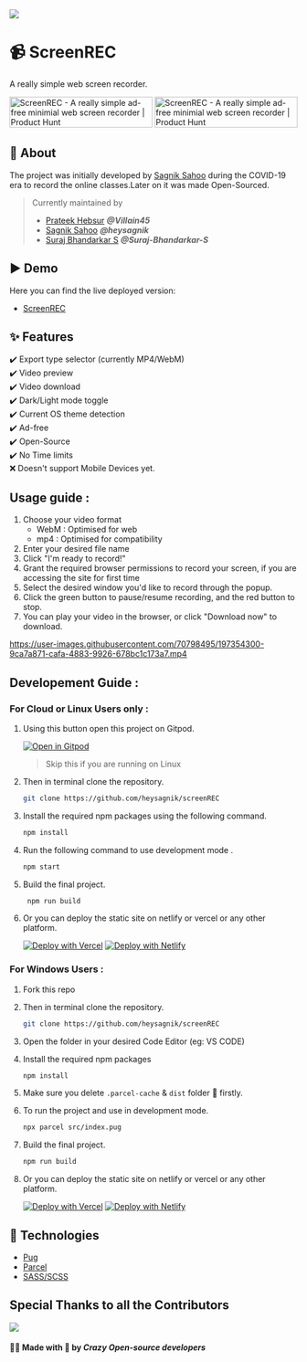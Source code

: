 <img src="https://api.microlink.io?url=https%3A%2F%2Fscreen-rec.vercel.app%2F&overlay.browser=dark&overlay.background=linear-gradient(225deg%2C%20%23FF057C%200%25%2C%20%238D0B93%2050%25%2C%20%23321575%20100%25)&screenshot=true&meta=false&embed=screenshot.url"/>

# 📹 ScreenREC

A really simple web screen recorder.

<a href="https://www.producthunt.com/posts/screenrec?utm_source=badge-featured&utm_medium=badge&utm_souce=badge-screenrec" target="_blank"><img src="https://api.producthunt.com/widgets/embed-image/v1/featured.svg?post_id=322532&theme=dark" alt="ScreenREC - A really simple ad-free minimial web screen recorder | Product Hunt" style="width: 250px; height: 54px;" width="250" height="54" /></a>     <a href="https://www.producthunt.com/posts/screenrec?utm_source=badge-top-post-badge&utm_medium=badge&utm_souce=badge-screenrec" target="_blank"><img src="https://api.producthunt.com/widgets/embed-image/v1/top-post-badge.svg?post_id=322532&theme=dark&period=daily" alt="ScreenREC - A really simple ad-free minimial web screen recorder | Product Hunt" style="width: 250px; height: 54px;" width="250" height="54" /></a>

## 🎯 About

The project was initially developed by [Sagnik Sahoo](https://twitter.com/heysagnik) during the COVID-19 era to record the online classes.Later on it was made Open-Sourced.

> Currently maintained by 
>   - [Prateek Hebsur](https://github.com/Villain45)  ***@Villain45***
>  - [Sagnik Sahoo](https://github.com/heysagnik)   ***@heysagnik***
>  - [Suraj Bhandarkar S](https://github.com/Suraj-Bhandarkar-S) ***@Suraj-Bhandarkar-S***
## ▶️ Demo

Here you can find the live deployed version:

- [ScreenREC](https://screen-rec.vercel.app/)

## ✨ Features

✔️ Export type selector (currently MP4/WebM)<br/>
✔️ Video preview<br/>
✔️ Video download<br/>
✔️ Dark/Light mode toggle<br/>
✔️ Current OS theme detection<br/>
✔️ Ad-free<br/>
✔️ Open-Source<br/>
✔️ No Time limits<br/>
❌ Doesn't support Mobile Devices yet.

## Usage guide :
1. Choose your video format 
    - WebM : Optimised for web
    - mp4 : Optimised for compatibility 
2. Enter your desired file name
3. Click "I'm ready to record!"
4. Grant the required browser permissions to record your screen, if you are accessing the site for first time
5. Select the desired window you'd like to record through the popup.
6. Click the green button to pause/resume recording, and the red button to stop.
7. You can play your video in the browser, or click "Download now" to download.




https://user-images.githubusercontent.com/70798495/197354300-9ca7a871-cafa-4883-9926-678bc1c173a7.mp4


## Developement Guide :
   ### For Cloud or Linux Users only :

1. Using this button open this project on Gitpod. 
   
   [![Open in Gitpod](https://gitpod.io/button/open-in-gitpod.svg)](https://gitpod.io/#https://github.com/heysagnik/screenREC)
   > Skip this if you are running on Linux

2. Then in terminal clone the repository.
   ```sh
   git clone https://github.com/heysagnik/screenREC
   ```

3. Install the required npm packages using the following command.
   ```sh
   npm install
   ```
4. Run the following command to use development mode .
   ```sh
   npm start
   ``` 
5. Build the final project.
   ```sh
    npm run build
   ```
6. Or you can deploy the static site on netlify or vercel or any other platform. 

   [![Deploy with Vercel](https://vercel.com/button)](https://vercel.com/new/clone?repository-url=https%3A%2F%2Fgithub.com%2Fheysagnik%2FscreenREC)  [![Deploy with Netlify](https://www.netlify.com/img/deploy/button.svg)](https://app.netlify.com/start/deploy?repository=https://github.com/heysagnik/screenREC)

  ### For Windows Users :

1. Fork this repo

2. Then in terminal clone the repository.
   ```sh
   git clone https://github.com/heysagnik/screenREC
   ```
3. Open the folder in your desired Code Editor (eg: VS CODE)
4. Install the required npm packages 
   ```sh
   npm install
   ```
5. Make sure you delete `.parcel-cache` & `dist` folder 📂 firstly.
6. To run the project and use in development mode.
   ```sh
   npx parcel src/index.pug
   ```
7. Build the final project.
   ```sh
   npm run build
   ```
8. Or you can deploy the static site on netlify or vercel or any other platform.

   [![Deploy with Vercel](https://vercel.com/button)](https://vercel.com/new/clone?repository-url=https%3A%2F%2Fgithub.com%2Fheysagnik%2FscreenREC) 
   [![Deploy with Netlify](https://www.netlify.com/img/deploy/button.svg)](https://app.netlify.com/start/deploy?repository=https://github.com/heysagnik/screenREC)


## 🚀 Technologies

- [Pug](https://pugjs.org/)
- [Parcel](https://parceljs.org/)
- [SASS/SCSS](https://sass-lang.com/)

## Special Thanks to all the Contributors 
<img src="https://contrib.rocks/image?repo=heysagnik/screenREC" />

 #### 🧑‍💻 Made with 💚 by ***Crazy Open-source developers***  
